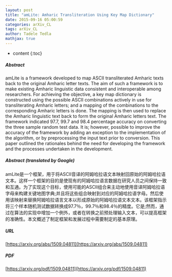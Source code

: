 ```yaml
---
layout: post
title: "amLite: Amharic Transliteration Using Key Map Dictionary"
date: 2015-09-16 05:00:59
categories: arXiv_CL
tags: arXiv_CL
author: Tadele Tedla
mathjax: true
---
```


* content
{:toc}

##### Abstract
amLite is a framework developed to map ASCII transliterated Amharic texts back to the original Amharic letter texts. The aim of such a framework is to make existing Amharic linguistic data consistent and interoperable among researchers. For achieving the objective, a key map dictionary is constructed using the possible ASCII combinations actively in use for transliterating Amharic letters; and a mapping of the combinations to the corresponding Amharic letters is done. The mapping is then used to replace the Amharic linguistic text back to form the original Amharic letters text. The framework indicated 97.7, 99.7 and 98.4 percentage accuracy on converting the three sample random test data. It is; however, possible to improve the accuracy of the framework by adding an exception to the implementation of the algorithm, or by preprocessing the input text prior to conversion. This paper outlined the rationales behind the need for developing the framework and the processes undertaken in the development.

##### Abstract (translated by Google)
amLite是一个框架，用于将ASCII音译的阿姆哈拉语文本映射回原始的阿姆哈拉语文本。这样一个框架的目的是使现有的阿姆哈拉语言数据在研究人员之间保持一致和互通。为了实现这个目标，使用可能的ASCII组合来主动地使用音译阿姆哈拉语字母来构建关键地图字典;并且将这些组合映射到对应的阿姆哈拉语字母。然后使用该映射来替换阿姆哈拉语言文本以形成原始的阿姆哈拉语文本文本。该框架指示将三个样本随机测试数据转换成97.7％，99.7％和98.4％的精度。它是;然而，通过在算法的实现中增加一个例外，或者在转换之前预处理输入文本，可以提高框架的准确性。本文概述了制定框架和发展过程中需要制定的基本原理。

##### URL
[https://arxiv.org/abs/1509.04811](https://arxiv.org/abs/1509.04811)

##### PDF
[https://arxiv.org/pdf/1509.04811](https://arxiv.org/pdf/1509.04811)

